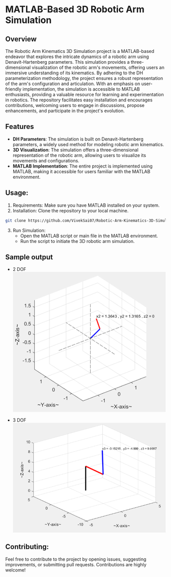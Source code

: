 # MATLAB-Based 3D Robotic Arm Simulation

## Overview
The Robotic Arm Kinematics 3D Simulation project is a MATLAB-based endeavor that explores the intricate dynamics of a robotic arm using Denavit-Hartenberg parameters. This simulation provides a three-dimensional visualization of the robotic arm's movements, offering users an immersive understanding of its kinematics. By adhering to the DH parameterization methodology, the project ensures a robust representation of the arm's configuration and articulation. With an emphasis on user-friendly implementation, the simulation is accessible to MATLAB enthusiasts, providing a valuable resource for learning and experimentation in robotics. The repository facilitates easy installation and encourages contributions, welcoming users to engage in discussions, propose enhancements, and participate in the project's evolution. 


## Features
- **DH Parameters**: The simulation is built on Denavit-Hartenberg parameters, a widely used method for modeling robotic arm kinematics.
- **3D Visualization**: The simulation offers a three-dimensional representation of the robotic arm, allowing users to visualize its movements and configurations.
- **MATLAB Implementation**: The entire project is implemented using MATLAB, making it accessible for users familiar with the MATLAB environment.

## Usage:
1. Requirements: Make sure you have MATLAB installed on your system.
2. Installation: Clone the repository to your local machine.
  ```bash
  git clone https://github.com/VivekSai07/Robotic-Arm-Kinematics-3D-Simulation.git
  ```
3. Run Simulation:
   - Open the MATLAB script or main file in the MATLAB environment.
   - Run the script to initiate the 3D robotic arm simulation.

## Sample output
- 2 DOF
  ![2dof](https://github.com/VivekSai07/Robotic-Arm-Kinematics-3D-Simulation/blob/main/2DOF.png)
  
- 3 DOF
  ![3dof](https://github.com/VivekSai07/Robotic-Arm-Kinematics-3D-Simulation/blob/main/3DOF.png)

## Contributing:
Feel free to contribute to the project by opening issues, suggesting improvements, or submitting pull requests. Contributions are highly welcome!
